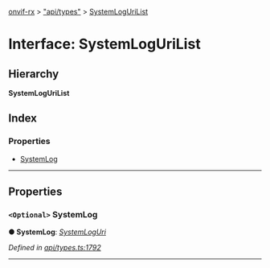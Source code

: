 [onvif-rx](../README.md) > ["api/types"](../modules/_api_types_.md) > [SystemLogUriList](../interfaces/_api_types_.systemlogurilist.md)

# Interface: SystemLogUriList

## Hierarchy

**SystemLogUriList**

## Index

### Properties

* [SystemLog](_api_types_.systemlogurilist.md#systemlog)

---

## Properties

<a id="systemlog"></a>

### `<Optional>` SystemLog

**● SystemLog**: *[SystemLogUri](_api_types_.systemloguri.md)*

*Defined in [api/types.ts:1792](https://github.com/patrickmichalina/onvif-rx/blob/3ab1739/src/api/types.ts#L1792)*

___

